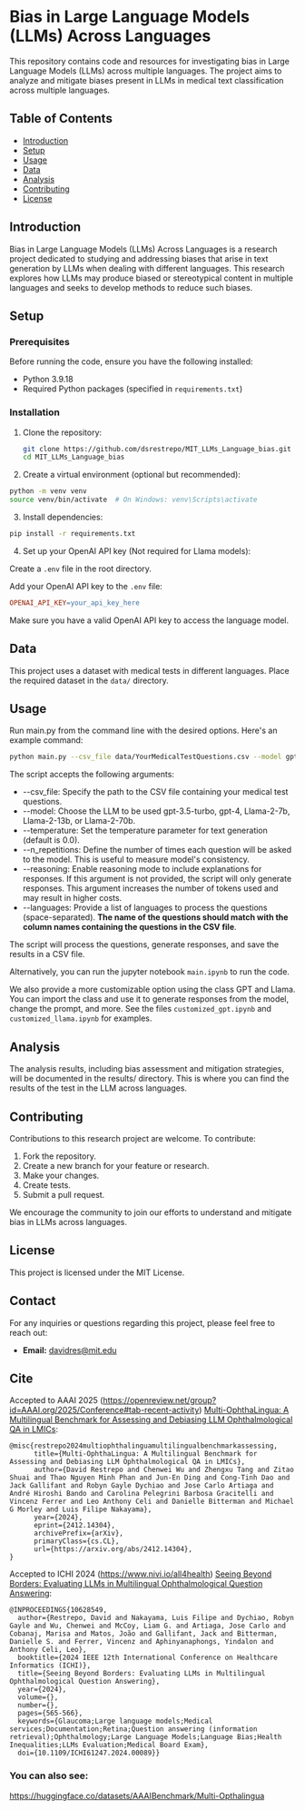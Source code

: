 # Bias in Large Language Models (LLMs) Across Languages

This repository contains code and resources for investigating bias in Large Language Models (LLMs) across multiple languages. The project aims to analyze and mitigate biases present in LLMs in medical text classification across multiple languages.

## Table of Contents

- [Introduction](#introduction)
- [Setup](#setup)
- [Usage](#usage)
- [Data](#data)
- [Analysis](#analysis)
- [Contributing](#contributing)
- [License](#license)

## Introduction

Bias in Large Language Models (LLMs) Across Languages is a research project dedicated to studying and addressing biases that arise in text generation by LLMs when dealing with different languages. This research explores how LLMs may produce biased or stereotypical content in multiple languages and seeks to develop methods to reduce such biases.

## Setup

### Prerequisites

Before running the code, ensure you have the following installed:

- Python 3.9.18
- Required Python packages (specified in `requirements.txt`)

### Installation

1. Clone the repository:

   ```bash
   git clone https://github.com/dsrestrepo/MIT_LLMs_Language_bias.git
   cd MIT_LLMs_Language_bias
    ```


2. Create a virtual environment (optional but recommended):

```bash
python -m venv venv
source venv/bin/activate  # On Windows: venv\Scripts\activate
```

3. Install dependencies:

```bash
pip install -r requirements.txt
```


4. Set up your OpenAI API key (Not required for Llama models):

Create a `.env` file in the root directory.

Add your OpenAI API key to the `.env` file:

```makefile
OPENAI_API_KEY=your_api_key_here
```

Make sure you have a valid OpenAI API key to access the language model.

## Data
This project uses a dataset with medical tests in different languages. Place the required dataset in the `data/` directory.

## Usage

Run main.py from the command line with the desired options. Here's an example command:

```bash
python main.py --csv_file data/YourMedicalTestQuestions.csv --model gpt-3.5-turbo --temperature 0.5 --n_repetitions 3 --reasoning --languages english portuguese french
```

The script accepts the following arguments:

- --csv_file: Specify the path to the CSV file containing your medical test questions.
- --model: Choose the LLM to be used gpt-3.5-turbo, gpt-4, Llama-2-7b, Llama-2-13b, or Llama-2-70b.
- --temperature: Set the temperature parameter for text generation (default is 0.0).
- --n_repetitions: Define the number of times each question will be asked to the model. This is useful to measure model's consistency.
- --reasoning: Enable reasoning mode to include explanations for responses. If this argument is not provided, the script will only generate responses. This argument increases the number of tokens used and may result in higher costs.
- --languages: Provide a list of languages to process the questions (space-separated). **The name of the questions should match with the column names containing the questions in the CSV file**.

The script will process the questions, generate responses, and save the results in a CSV file.

Alternatively, you can run the jupyter notebook `main.ipynb` to run the code.


We also provide a more customizable option using the class GPT and Llama. You can import the class and use it to generate responses from the model, change the prompt, and more. See the files `customized_gpt.ipynb` and `customized_llama.ipynb` for examples.


## Analysis
The analysis results, including bias assessment and mitigation strategies, will be documented in the results/ directory. This is where you can find the results of the test in the LLM across languages.

## Contributing
Contributions to this research project are welcome. To contribute:

1. Fork the repository.
2. Create a new branch for your feature or research.
3. Make your changes.
4. Create tests.
5. Submit a pull request.

We encourage the community to join our efforts to understand and mitigate bias in LLMs across languages.

## License
This project is licensed under the MIT License.

## Contact

For any inquiries or questions regarding this project, please feel free to reach out:

- **Email:** davidres@mit.edu

## Cite

Accepted to AAAI 2025 (https://openreview.net/group?id=AAAI.org/2025/Conference#tab-recent-activity)
[Multi-OphthaLingua: A Multilingual Benchmark for Assessing and Debiasing LLM Ophthalmological QA in LMICs](https://arxiv.org/abs/2412.14304):
```
@misc{restrepo2024multiophthalinguamultilingualbenchmarkassessing,
      title={Multi-OphthaLingua: A Multilingual Benchmark for Assessing and Debiasing LLM Ophthalmological QA in LMICs}, 
      author={David Restrepo and Chenwei Wu and Zhengxu Tang and Zitao Shuai and Thao Nguyen Minh Phan and Jun-En Ding and Cong-Tinh Dao and Jack Gallifant and Robyn Gayle Dychiao and Jose Carlo Artiaga and André Hiroshi Bando and Carolina Pelegrini Barbosa Gracitelli and Vincenz Ferrer and Leo Anthony Celi and Danielle Bitterman and Michael G Morley and Luis Filipe Nakayama},
      year={2024},
      eprint={2412.14304},
      archivePrefix={arXiv},
      primaryClass={cs.CL},
      url={https://arxiv.org/abs/2412.14304}, 
}
```

Accepted to ICHI 2024 (https://www.nivi.io/all4health)
[Seeing Beyond Borders: Evaluating LLMs in Multilingual Ophthalmological Question Answering](https://ieeexplore.ieee.org/abstract/document/10628549):

```
@INPROCEEDINGS{10628549,
  author={Restrepo, David and Nakayama, Luis Filipe and Dychiao, Robyn Gayle and Wu, Chenwei and McCoy, Liam G. and Artiaga, Jose Carlo and Cobanaj, Marisa and Matos, João and Gallifant, Jack and Bitterman, Danielle S. and Ferrer, Vincenz and Aphinyanaphongs, Yindalon and Anthony Celi, Leo},
  booktitle={2024 IEEE 12th International Conference on Healthcare Informatics (ICHI)}, 
  title={Seeing Beyond Borders: Evaluating LLMs in Multilingual Ophthalmological Question Answering}, 
  year={2024},
  volume={},
  number={},
  pages={565-566},
  keywords={Glaucoma;Large language models;Medical services;Documentation;Retina;Question answering (information retrieval);Ophthalmology;Large Language Models;Language Bias;Health Inequalities;LLMs Evaluation;Medical Board Exam},
  doi={10.1109/ICHI61247.2024.00089}}
```


### You can also see:
https://huggingface.co/datasets/AAAIBenchmark/Multi-Opthalingua
